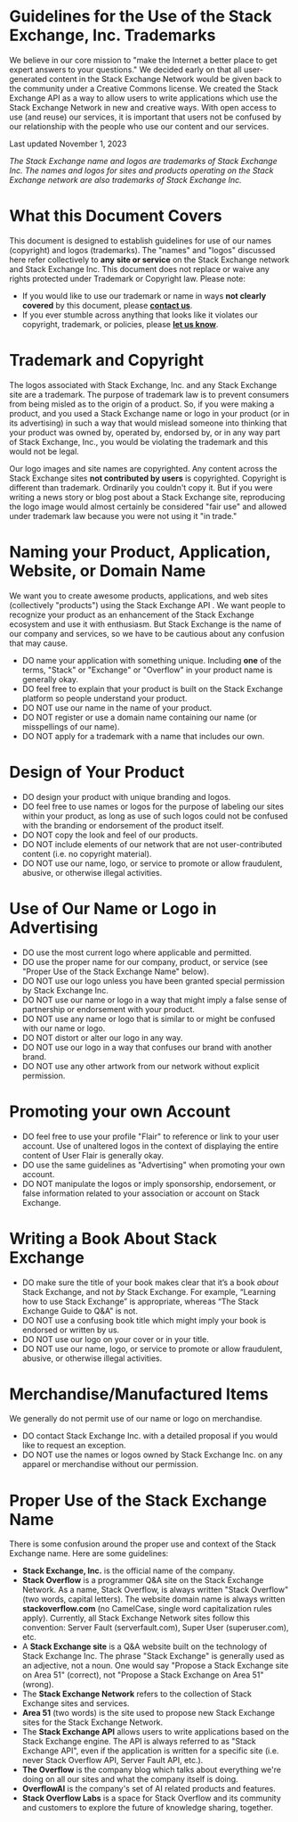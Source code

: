 Guidelines for the Use of the Stack Exchange, Inc. Trademarks
=============================================================

We believe in our core mission to "make the Internet a better place to get expert answers to your questions." We decided early on that all user-generated content in the Stack Exchange Network would be given back to the community under a Creative Commons license. We created the Stack Exchange API as a way to allow users to write applications which use the Stack Exchange Network in new and creative ways. With open access to use (and reuse) our services, it is important that users not be confused by our relationship with the people who use our content and our services.

Last updated November 1, 2023

_The Stack Exchange name and logos are trademarks of Stack Exchange Inc. The names and logos for sites and products operating on the Stack Exchange network are also trademarks of Stack Exchange Inc._

What this Document Covers
=========================

This document is designed to establish guidelines for use of our names (copyright) and logos (trademarks). The "names" and "logos" discussed here refer collectively to **any** **site or service** on the Stack Exchange network and Stack Exchange Inc. This document does not replace or waive any rights protected under Trademark or Copyright law. Please note:

* If you would like to use our trademark or name in ways **not clearly covered** by this document, please [**contact us**](mailto:team@stackexchange.com).
* If you ever stumble across anything that looks like it violates our copyright, trademark, or policies, please [**let us know**](mailto:team@stackexchange.com).

Trademark and Copyright
=======================

The logos associated with Stack Exchange, Inc. and any Stack Exchange site are a trademark. The purpose of trademark law is to prevent consumers from being misled as to the origin of a product. So, if you were making a product, and you used a Stack Exchange name or logo in your product (or in its advertising) in such a way that would mislead someone into thinking that your product was owned by, operated by, endorsed by, or in any way part of Stack Exchange, Inc., you would be violating the trademark and this would not be legal.

Our logo images and site names are copyrighted. Any content across the Stack Exchange sites **not contributed by users** is copyrighted. Copyright is different than trademark. Ordinarily you couldn't copy it. But if you were writing a news story or blog post about a Stack Exchange site, reproducing the logo image would almost certainly be considered "fair use" and allowed under trademark law because you were not using it "in trade."

Naming your Product, Application, Website, or Domain Name
=========================================================

We want you to create awesome products, applications, and web sites (collectively "products") using the Stack Exchange API . We want people to recognize your product as an enhancement of the Stack Exchange ecosystem and use it with enthusiasm. But Stack Exchange is the name of our company and services, so we have to be cautious about any confusion that may cause.

* DO name your application with something unique. Including **one** of the terms, "Stack" or "Exchange" or "Overflow" in your product name is generally okay.
* DO feel free to explain that your product is built on the Stack Exchange platform so people understand your product.
* DO NOT use our name in the name of your product.
* DO NOT register or use a domain name containing our name (or misspellings of our name).
* DO NOT apply for a trademark with a name that includes our own.

Design of Your Product
======================

* DO design your product with unique branding and logos.
* DO feel free to use names or logos for the purpose of labeling our sites within your product, as long as use of such logos could not be confused with the branding or endorsement of the product itself.
* DO NOT copy the look and feel of our products.
* DO NOT include elements of our network that are not user-contributed content (i.e. no copyright material).
* DO NOT use our name, logo, or service to promote or allow fraudulent, abusive, or otherwise illegal activities.

Use of Our Name or Logo in Advertising
======================================

* DO use the most current logo where applicable and permitted.
* DO use the proper name for our company, product, or service (see "Proper Use of the Stack Exchange Name" below).
* DO NOT use our logo unless you have been granted special permission by Stack Exchange Inc.
* DO NOT use our name or logo in a way that might imply a false sense of partnership or endorsement with your product.
* DO NOT use any name or logo that is similar to or might be confused with our name or logo.
* DO NOT distort or alter our logo in any way.
* DO NOT use our logo in a way that confuses our brand with another brand.
* DO NOT use any other artwork from our network without explicit permission.

Promoting your own Account
==========================

* DO feel free to use your profile "Flair" to reference or link to your user account. Use of unaltered logos in the context of displaying the entire content of User Flair is generally okay.
* DO use the same guidelines as "Advertising" when promoting your own account.
* DO NOT manipulate the logos or imply sponsorship, endorsement, or false information related to your association or account on Stack Exchange.

Writing a Book About Stack Exchange
===================================

* DO make sure the title of your book makes clear that it’s a book _about_ Stack Exchange, and not _by_ Stack Exchange. For example, “Learning how to use Stack Exchange” is appropriate, whereas “The Stack Exchange Guide to Q&A" is not.
* DO NOT use a confusing book title which might imply your book is endorsed or written by us.
* DO NOT use our logo on your cover or in your title.
* DO NOT use our name, logo, or service to promote or allow fraudulent, abusive, or otherwise illegal activities.

Merchandise/Manufactured Items
==============================

We generally do not permit use of our name or logo on merchandise.

* DO contact Stack Exchange Inc. with a detailed proposal if you would like to request an exception.
* DO NOT use the names or logos owned by Stack Exchange Inc. on any apparel or merchandise without our permission.

Proper Use of the Stack Exchange Name
=====================================

There is some confusion around the proper use and context of the Stack Exchange name. Here are some guidelines:

* **Stack Exchange, Inc.** is the official name of the company.
* **Stack Overflow** is a programmer Q&A site on the Stack Exchange Network. As a name, Stack Overflow, is always written "Stack Overflow" (two words, capital letters). The website domain name is always written **stackoverflow.com** (no CamelCase, single word capitalization rules apply). Currently, all Stack Exchange Network sites follow this convention: Server Fault (serverfault.com), Super User (superuser.com), etc.
* A **Stack Exchange site** is a Q&A website built on the technology of Stack Exchange Inc. The phrase "Stack Exchange" is generally used as an adjective, not a noun. One would say "Propose a Stack Exchange site on Area 51" (correct), not "Propose a Stack Exchange on Area 51" (wrong).
* The **Stack Exchange Network** refers to the collection of Stack Exchange sites and services.
* **Area 51** (two words) is the site used to propose new Stack Exchange sites for the Stack Exchange Network.
* The **Stack Exchange API** allows users to write applications based on the Stack Exchange engine. The API is always referred to as "Stack Exchange API", even if the application is written for a specific site (i.e. never Stack Overflow API, Server Fault API, etc.).
* **The Overflow** is the company blog which talks about everything we're doing on all our sites and what the company itself is doing.
* **OverflowAI** is the company's set of AI related products and features.
* **Stack Overflow Labs** is a space for Stack Overflow and its community and customers to explore the future of knowledge sharing, together.